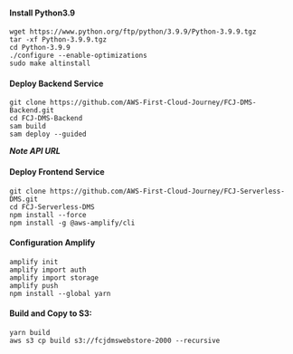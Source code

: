 #### Install Python3.9

```
wget https://www.python.org/ftp/python/3.9.9/Python-3.9.9.tgz
tar -xf Python-3.9.9.tgz
cd Python-3.9.9
./configure --enable-optimizations
sudo make altinstall
```

#### Deploy Backend Service
```
git clone https://github.com/AWS-First-Cloud-Journey/FCJ-DMS-Backend.git
cd FCJ-DMS-Backend
sam build
sam deploy --guided
```
***Note API URL***

#### Deploy Frontend Service
```
git clone https://github.com/AWS-First-Cloud-Journey/FCJ-Serverless-DMS.git
cd FCJ-Serverless-DMS
npm install --force
npm install -g @aws-amplify/cli
```
#### Configuration Amplify
```
amplify init
amplify import auth
amplify import storage
amplify push
npm install --global yarn
```
#### Build and Copy to S3:
```
yarn build
aws s3 cp build s3://fcjdmswebstore-2000 --recursive
```

